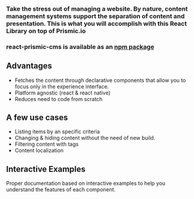 ### Take the stress out of managing a website. By nature, content management systems support the separation of content and presentation. This is what you will accomplish with this  React Library on top of Prismic.io

### react-prismic-cms is available as an <a href="https://www.npmjs.com/package/react-prismic-cms" target="_blank">npm package</a>

## Advantages

* Fetches the content through declarative components that allow you to focus only in the experience interface.
* Platform agnostic (react & react native)
* Reduces need to code from scratch

## A few use cases

* Listing items by an specific criteria
* Changing & hiding content without the need of new build.
* Filtering content with tags
* Content localization

## Interactive Examples

Proper documentation based on interactive examples to help you understand the features of each component.
